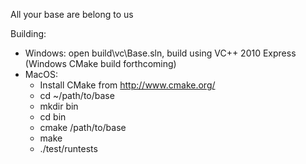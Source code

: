 All your base are belong to us

Building:
- Windows: open build\vc\Base.sln, build using VC++ 2010 Express (Windows CMake build forthcoming)
- MacOS: 
  - Install CMake from http://www.cmake.org/
  - cd ~/path/to/base
  - mkdir bin
  - cd bin
  - cmake /path/to/base
  - make
  - ./test/runtests